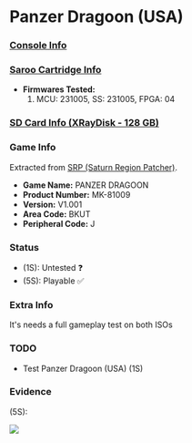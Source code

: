 # Panzer Dragoon (USA)

### [Console Info](../../../../../Info/Consoles/VA13/README.md)

### [Saroo Cartridge Info](../../../../../Info/Cartridges/RetroGameParadiseStore/1.32F/README.md)

- <b>Firmwares Tested:</b>
  1. MCU: 231005, SS: 231005, FPGA: 04

### [SD Card Info (XRayDisk - 128 GB)](../../../../../Info/SdCards/XRayDisk/128GB/fat32/README.md)

### Game Info

Extracted from [SRP (Saturn Region Patcher)](https://segaxtreme.net/resources/saturn-region-patcher.81/download).

- <b>Game Name:</b> PANZER DRAGOON
- <b>Product Number:</b> MK-81009
- <b>Version:</b> V1.001
- <b>Area Code:</b> BKUT
- <b>Peripheral Code:</b> J

### Status

- (1S): Untested :question:
- (5S): Playable :white_check_mark:

### Extra Info

It's needs a full gameplay test on both ISOs

### TODO

- Test Panzer Dragoon (USA) (1S)

### Evidence

(5S):

[![](https://img.youtube.com/vi/URZ9K-G0dpU/0.jpg)](https://www.youtube.com/watch?v=URZ9K-G0dpU)
